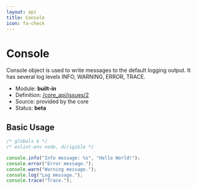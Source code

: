 ```yaml
---
layout: api
title: Console
icon: fa-check
---
```


Console
===

Console object is used to write messages to the default logging output. It has several log levels INFO, WARNING, ERROR, TRACE. 

- Module: **built-in**
- Definition: [/core_api/issues/2](https://github.com/dirigiblelabs/core_api/issues/2)
- Source: provided by the core
- Status: **beta**

Basic Usage
---

```javascript
/* globals $ */
/* eslint-env node, dirigible */

console.info("Info message: %s", "Hello World!");
console.error("Error message.");
console.warn("Warning message.");
console.log("Log message.");
console.trace("Trace.");
```
